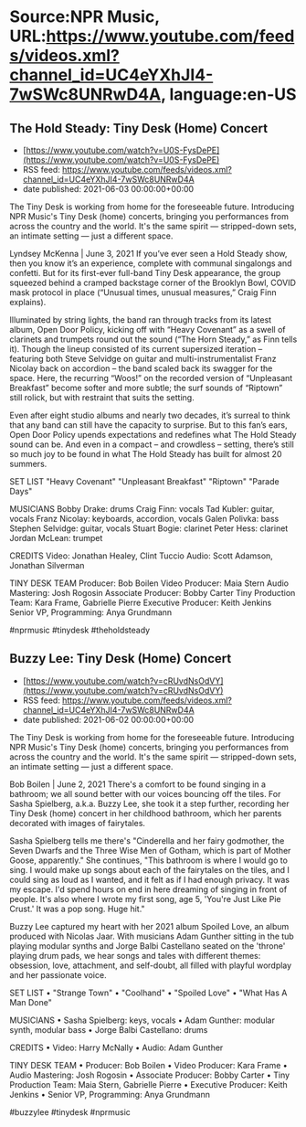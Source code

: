 # Source:NPR Music, URL:https://www.youtube.com/feeds/videos.xml?channel_id=UC4eYXhJI4-7wSWc8UNRwD4A, language:en-US

## The Hold Steady: Tiny Desk (Home) Concert
 - [https://www.youtube.com/watch?v=U0S-FysDePE](https://www.youtube.com/watch?v=U0S-FysDePE)
 - RSS feed: https://www.youtube.com/feeds/videos.xml?channel_id=UC4eYXhJI4-7wSWc8UNRwD4A
 - date published: 2021-06-03 00:00:00+00:00

The Tiny Desk is working from home for the foreseeable future. Introducing NPR Music's Tiny Desk (home) concerts, bringing you performances from across the country and the world. It's the same spirit — stripped-down sets, an intimate setting — just a different space.

Lyndsey McKenna | June 3, 2021
If you’ve ever seen a Hold Steady show, then you know it’s an experience, complete with communal singalongs and confetti. But for its first-ever full-band Tiny Desk appearance, the group squeezed behind a cramped backstage corner of the Brooklyn Bowl, COVID mask protocol in place (“Unusual times, unusual measures,” Craig Finn explains). 

Illuminated by string lights, the band ran through tracks from its latest album, Open Door Policy, kicking off with “Heavy Covenant” as a swell of clarinets and trumpets round out the sound (“The Horn Steady,” as Finn tells it). Though the lineup consisted of its current supersized iteration – featuring both Steve Selvidge on guitar and multi-instrumentalist Franz Nicolay back on accordion – the band scaled back its swagger for the space. Here, the recurring “Woos!” on the recorded version of “Unpleasant Breakfast” become softer and more subtle; the surf sounds of “Riptown” still rolick, but with restraint that suits the setting.

Even after eight studio albums and nearly two decades, it’s surreal to think that any band can still have the capacity to surprise. But to this fan’s ears, Open Door Policy upends expectations and redefines what The Hold Steady sound can be. And even in a compact – and crowdless – setting, there’s still so much joy to be found in what The Hold Steady has built for almost 20 summers. 

SET LIST
"Heavy Covenant"
"Unpleasant Breakfast"
"Riptown"
"Parade Days"

MUSICIANS
Bobby Drake: drums
Craig Finn: vocals
Tad Kubler: guitar, vocals
Franz Nicolay: keyboards, accordion, vocals
Galen Polivka: bass
Stephen Selvidge: guitar, vocals
Stuart Bogie: clarinet
Peter Hess: clarinet
Jordan McLean: trumpet

CREDITS
Video: Jonathan Healey, Clint Tuccio
Audio: Scott Adamson, Jonathan Silverman

TINY DESK TEAM
Producer: Bob Boilen
Video Producer: Maia Stern
Audio Mastering: Josh Rogosin
Associate Producer: Bobby Carter
Tiny Production Team: Kara Frame, Gabrielle Pierre
Executive Producer: Keith Jenkins
Senior VP, Programming: Anya Grundmann

#nprmusic #tinydesk #theholdsteady

## Buzzy Lee: Tiny Desk (Home) Concert
 - [https://www.youtube.com/watch?v=cRUvdNsOdVY](https://www.youtube.com/watch?v=cRUvdNsOdVY)
 - RSS feed: https://www.youtube.com/feeds/videos.xml?channel_id=UC4eYXhJI4-7wSWc8UNRwD4A
 - date published: 2021-06-02 00:00:00+00:00

The Tiny Desk is working from home for the foreseeable future. Introducing NPR Music's Tiny Desk (home) concerts, bringing you performances from across the country and the world. It's the same spirit — stripped-down sets, an intimate setting — just a different space.

Bob Boilen | June 2, 2021
There's a comfort to be found singing in a bathroom; we all sound better with our voices bouncing off the tiles. For Sasha Spielberg, a.k.a. Buzzy Lee, she took it a step further, recording her Tiny Desk (home) concert in her childhood bathroom, which her parents decorated with images of fairytales.

Sasha Spielberg tells me there's "Cinderella and her fairy godmother, the Seven Dwarfs and the Three Wise Men of Gotham, which is part of Mother Goose, apparently." She continues, "This bathroom is where I would go to sing. I would make up songs about each of the fairytales on the tiles, and I could sing as loud as I wanted, and it felt as if I had enough privacy. It was my escape. I'd spend hours on end in here dreaming of singing in front of people. It's also where I wrote my first song, age 5, 'You're Just Like Pie Crust.' It was a pop song. Huge hit."

Buzzy Lee captured my heart with her 2021 album Spoiled Love, an album produced with Nicolas Jaar. With musicians Adam Gunther sitting in the tub playing modular synths and Jorge Balbi Castellano seated on the 'throne' playing drum pads, we hear songs and tales with different themes: obsession, love, attachment, and self-doubt, all filled with playful wordplay and her passionate voice.

SET LIST
 • "Strange Town"
 • "Coolhand"
 • "Spoiled Love"
 • "What Has A Man Done"

MUSICIANS
 • Sasha Spielberg: keys, vocals
 • Adam Gunther: modular synth, modular bass
 • Jorge Balbi Castellano: drums

CREDITS
 • Video: Harry McNally
 • Audio: Adam Gunther

TINY DESK TEAM
 • Producer: Bob Boilen
 • Video Producer: Kara Frame
 • Audio Mastering: Josh Rogosin
 • Associate Producer: Bobby Carter
 • Tiny Production Team: Maia Stern, Gabrielle Pierre
 • Executive Producer: Keith Jenkins
 • Senior VP, Programming: Anya Grundmann

#buzzylee #tinydesk #nprmusic

